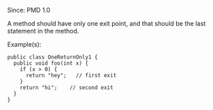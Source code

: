 Since: PMD 1.0

A method should have only one exit point, and that should be the last statement in the method.

Example(s):
```
public class OneReturnOnly1 {
  public void foo(int x) {
    if (x > 0) {
      return "hey";   // first exit
    }
    return "hi";    // second exit
  }
}
```
